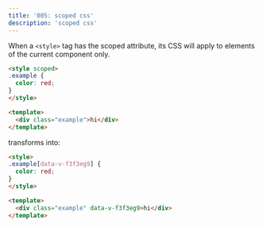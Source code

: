 ```yaml
---
title: '005: scoped css'
description: 'scoped css'
---
```


When a `<style>` tag has the scoped attribute, its CSS will apply to elements of the current component only.

```html
<style scoped>
.example {
  color: red;
}
</style>

<template>
  <div class="example">hi</div>
</template>
```

transforms into:

```html
<style>
.example[data-v-f3f3eg9] {
  color: red;
}
</style>

<template>
  <div class="example" data-v-f3f3eg9>hi</div>
</template>
```
